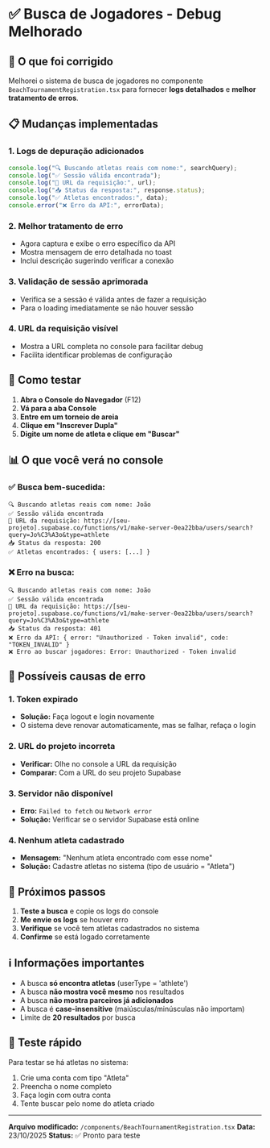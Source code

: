 # ✅ Busca de Jogadores - Debug Melhorado

## 🔧 O que foi corrigido

Melhorei o sistema de busca de jogadores no componente `BeachTournamentRegistration.tsx` para fornecer **logs detalhados** e **melhor tratamento de erros**.

## 📋 Mudanças implementadas

### 1. **Logs de depuração adicionados**
```javascript
console.log("🔍 Buscando atletas reais com nome:", searchQuery);
console.log("✅ Sessão válida encontrada");
console.log("📡 URL da requisição:", url);
console.log("📥 Status da resposta:", response.status);
console.log("✅ Atletas encontrados:", data);
console.error("❌ Erro da API:", errorData);
```

### 2. **Melhor tratamento de erro**
- Agora captura e exibe o erro específico da API
- Mostra mensagem de erro detalhada no toast
- Inclui descrição sugerindo verificar a conexão

### 3. **Validação de sessão aprimorada**
- Verifica se a sessão é válida antes de fazer a requisição
- Para o loading imediatamente se não houver sessão

### 4. **URL da requisição visível**
- Mostra a URL completa no console para facilitar debug
- Facilita identificar problemas de configuração

## 🧪 Como testar

1. **Abra o Console do Navegador** (F12)
2. **Vá para a aba Console**
3. **Entre em um torneio de areia**
4. **Clique em "Inscrever Dupla"**
5. **Digite um nome de atleta e clique em "Buscar"**

## 📊 O que você verá no console

### ✅ **Busca bem-sucedida:**
```
🔍 Buscando atletas reais com nome: João
✅ Sessão válida encontrada
📡 URL da requisição: https://[seu-projeto].supabase.co/functions/v1/make-server-0ea22bba/users/search?query=Jo%C3%A3o&type=athlete
📥 Status da resposta: 200
✅ Atletas encontrados: { users: [...] }
```

### ❌ **Erro na busca:**
```
🔍 Buscando atletas reais com nome: João
✅ Sessão válida encontrada
📡 URL da requisição: https://[seu-projeto].supabase.co/functions/v1/make-server-0ea22bba/users/search?query=Jo%C3%A3o&type=athlete
📥 Status da resposta: 401
❌ Erro da API: { error: "Unauthorized - Token invalid", code: "TOKEN_INVALID" }
❌ Erro ao buscar jogadores: Error: Unauthorized - Token invalid
```

## 🐛 Possíveis causas de erro

### 1. **Token expirado**
- **Solução:** Faça logout e login novamente
- O sistema deve renovar automaticamente, mas se falhar, refaça o login

### 2. **URL do projeto incorreta**
- **Verificar:** Olhe no console a URL da requisição
- **Comparar:** Com a URL do seu projeto Supabase

### 3. **Servidor não disponível**
- **Erro:** `Failed to fetch` ou `Network error`
- **Solução:** Verificar se o servidor Supabase está online

### 4. **Nenhum atleta cadastrado**
- **Mensagem:** "Nenhum atleta encontrado com esse nome"
- **Solução:** Cadastre atletas no sistema (tipo de usuário = "Atleta")

## 📝 Próximos passos

1. **Teste a busca** e copie os logs do console
2. **Me envie os logs** se houver erro
3. **Verifique** se você tem atletas cadastrados no sistema
4. **Confirme** se está logado corretamente

## ℹ️ Informações importantes

- A busca **só encontra atletas** (userType = 'athlete')
- A busca **não mostra você mesmo** nos resultados
- A busca **não mostra parceiros já adicionados**
- A busca é **case-insensitive** (maiúsculas/minúsculas não importam)
- Limite de **20 resultados** por busca

## 🎯 Teste rápido

Para testar se há atletas no sistema:
1. Crie uma conta com tipo "Atleta"
2. Preencha o nome completo
3. Faça login com outra conta
4. Tente buscar pelo nome do atleta criado

---

**Arquivo modificado:** `/components/BeachTournamentRegistration.tsx`
**Data:** 23/10/2025
**Status:** ✅ Pronto para teste
